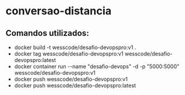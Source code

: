 # conversao-distancia

## Comandos utilizados:
- docker build -t wesscode/desafio-devopspro:v1 .
- docker tag wesscode/desafio-devopspro:v1 wesscode/desafio-devopspro:latest
- docker container run --name "desafio-devops" -d -p "5000:5000" wesscode/desafio-devopspro:v1
- docker push wesscode/desafio-devopspro:v1
- docker push wesscode/desafio-devopspro:latest